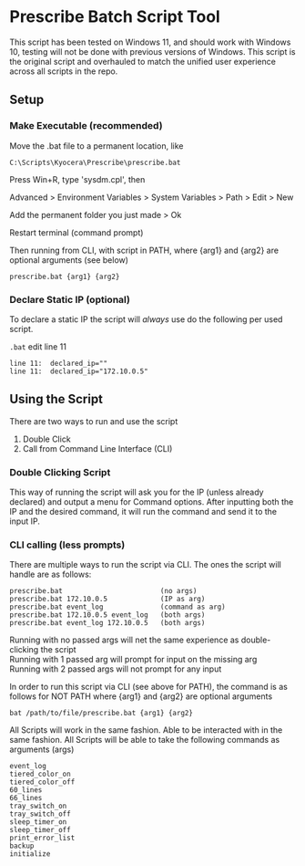# Prescribe Batch Script Tool

This script has been tested on Windows 11, and should work with Windows 10, testing will not be done with previous versions of Windows. This script is the original script and overhauled to match the unified user experience across all scripts in the repo.

## Setup

### Make Executable (recommended)

Move the .bat file to a permanent location, like 

    C:\Scripts\Kyocera\Prescribe\prescribe.bat

Press Win+R, type 'sysdm.cpl', then <Enter>

Advanced > Environment Variables > System Variables > Path > Edit > New

Add the permanent folder you just made > Ok

Restart terminal (command prompt)

Then running from CLI, with script in PATH, where {arg1} and {arg2} are optional arguments (see below)

```shell
prescribe.bat {arg1} {arg2}
```

### Declare Static IP (optional)
To declare a static IP the script will *always* use do the following per used script.

`.bat` edit line 11

    line 11:  declared_ip=""
    line 11:  declared_ip="172.10.0.5"

## Using the Script
There are two ways to run and use the script
1) Double Click
2) Call from Command Line Interface (CLI)

### Double Clicking Script
This way of running the script will ask you for the IP (unless already declared) and output a menu for Command options. After inputting both the IP and the desired command, it will run the command and send it to the input IP.

### CLI calling (less prompts)
There are multiple ways to run the script via CLI. The ones the script will handle are as follows:

    prescribe.bat                        (no args)
    prescribe.bat 172.10.0.5             (IP as arg)
    prescribe.bat event_log              (command as arg)
    prescribe.bat 172.10.0.5 event_log   (both args)
    prescribe.bat event_log 172.10.0.5   (both args)

Running with no passed args will net the same experience as double-clicking the script<br>
Running with 1 passed arg will prompt for input on the missing arg<br>
Running with 2 passed args will not prompt for any input

In order to run this script via CLI (see above for PATH), the command is as follows for NOT PATH where {arg1} and {arg2} are optional arguments

```shell
bat /path/to/file/prescribe.bat {arg1} {arg2}
```

All Scripts will work in the same fashion. Able to be interacted with in the same fashion. All Scripts will be able to take the following commands as arguments (args)

    event_log
    tiered_color_on
    tiered_color_off
    60_lines
    66_lines
    tray_switch_on
    tray_switch_off
    sleep_timer_on
    sleep_timer_off
    print_error_list
    backup
    initialize
